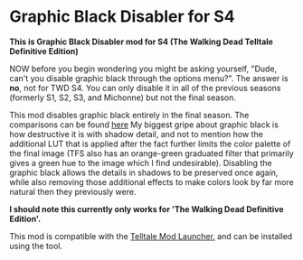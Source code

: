 # Graphic Black Disabler for S4

**This is Graphic Black Disabler mod for S4 (The Walking Dead Telltale Definitive Edition)**

NOW before you begin wondering you might be asking yourself, "Dude, can't you disable graphic black through the options menu?". The answer is **no**, not for TWD S4. You can only disable it in all of the previous seasons (formerly S1, S2, S3, and Michonne) but not the final season.

This mod disables graphic black entirely in the final season. The comparisons can be found [here](https://www.reddit.com/r/TheWalkingDeadGame/comments/hk795l/mod_twd_season_4_graphic_black_disabler/) My biggest gripe about graphic black is how destructive it is with shadow detail, and not to mention how the additional LUT that is applied after the fact further limits the color palette of the final image (TFS also has an orange-green graduated filter that primarily gives a green hue to the image which I find undesirable). Disabling the graphic black allows the details in shadows to be preserved once again, while also removing those additional effects to make colors look by far more natural then they previously were.

**I should note this currently only works for 'The Walking Dead Definitive Edition'.**

This mod is compatible with the [Telltale Mod Launcher.](https://github.com/Telltale-Modding-Group/TelltaleModLauncher) and can be installed using the tool.
